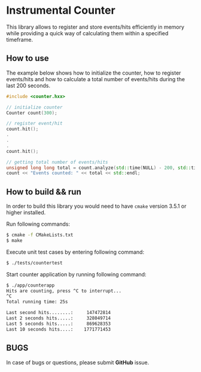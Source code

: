 # Instrumental Counter

This library allows to register and store events/hits efficiently in memory while providing a quick way of calculating them within a specified timeframe.

## How to use

The example below shows how to initialize the counter, how to register events/hits and how to calculate a total number of events/hits during the last 200 seconds.

```cpp
#include <counter.hxx>

// initialize counter
Counter count(300);

// register event/hit
count.hit();
.
.
.
count.hit();

// getting total number of events/hits
unsigned long long total = count.analyze(std::time(NULL) - 200, std::time(NULL));
count << "Events counted: " << total << std::endl;
```

## How to build && run

In order to build this library you would need to have ```cmake``` version 3.5.1 or higher installed.

Run following commands:

```sh
$ cmake -f CMakeLists.txt
$ make
```

Execute unit test cases by entering following command:

```sh
$ ./tests/countertest
```

Start counter application by running following command:
```sh
$ ./app/counterapp
Hits are counting, press ^C to interrupt...
^C
Total running time: 25s

Last second hits........:     147472814
Last 2 seconds hits.....:     328049714
Last 5 seconds hits.....:     869628353
Last 10 seconds hits....:    1771771453

```
## BUGS

In case of bugs or questions, please submit **GitHub** issue.
